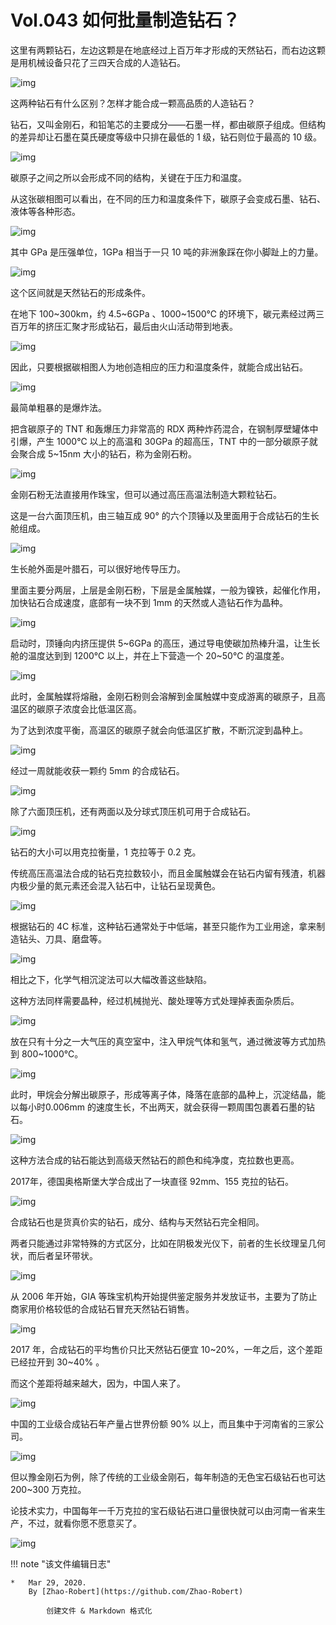 # Vol.043 如何批量制造钻石？

这里有两颗钻石，左边这颗是在地底经过上百万年才形成的天然钻石，而右边这颗是用机械设备只花了三四天合成的人造钻石。

![img](https://paperclip.host/static/U6yRaDu1NaZCquz9RCZIMRWbV0EGIj6IpNsBhk7tMffrocKcWNfLMIHGPetiapr1Vo3QXWxTzBL6s9yHNzwN6HA.gif)

这两种钻石有什么区别？怎样才能合成一颗高品质的人造钻石？

钻石，又叫金刚石，和铅笔芯的主要成分——石墨一样，都由碳原子组成。但结构的差异却让石墨在莫氏硬度等级中只排在最低的 1 级，钻石则位于最高的 10 级。

![img](https://paperclip.host/static/U6yRaDu1NaZCquz9RCZIMRWbV0EGIj6IcokiaaLFtfmzibrXBI7JiaeZbrtAoZKWuOY76qqhDFuLSnCmMk1lfCEJw.gif)

碳原子之间之所以会形成不同的结构，关键在于压力和温度。

从这张碳相图可以看出，在不同的压力和温度条件下，碳原子会变成石墨、钻石、液体等各种形态。

![img](https://paperclip.host/static/U6yRaDu1NaZCquz9RCZIMRWbV0EGIj6ICL2Gd78YX8yfWlzRdfh3SvVyPEOibbP3bp1nJoYUfQCpcjCwXauibicVw.gif)

其中 GPa 是压强单位，1GPa 相当于一只 10 吨的非洲象踩在你小脚趾上的力量。

![img](https://paperclip.host/static/U6yRaDu1NaZCquz9RCZIMRWbV0EGIj6IWEnR1ibYcHCFACaD6T0ialmFic7giblwphFIwgWYDwEvIzib0InuQtUyiatA.png)

这个区间就是天然钻石的形成条件。

在地下 100~300km，约 4.5~6GPa 、1000&#126;1500℃ 的环境下，碳元素经过两三百万年的挤压汇聚才形成钻石，最后由火山活动带到地表。

![img](https://paperclip.host/static/U6yRaDu1NaZCquz9RCZIMRWbV0EGIj6IhboiaK8YWiboDSPmiap3ricCLz37uLaUdF3OUj7DuToiaJlqufsu28icNialA.gif)

因此，只要根据碳相图人为地创造相应的压力和温度条件，就能合成出钻石。

![img](https://paperclip.host/static/U6yRaDu1NaZCquz9RCZIMRWbV0EGIj6IicjM5WH5Gpu9YzK8xRkSd6uQmF8kQjdR9TKpDFkw38lhfdJneSaibJow.png)

最简单粗暴的是爆炸法。

把含碳原子的 TNT 和轰爆压力非常高的 RDX 两种炸药混合，在钢制厚壁罐体中引爆，产生 1000℃ 以上的高温和 30GPa 的超高压，TNT 中的一部分碳原子就会聚合成 5&#126;15nm 大小的钻石，称为金刚石粉。

![img](https://paperclip.host/static/U6yRaDu1NaZCquz9RCZIMRWbV0EGIj6IaC0Zyian7NbBjC0ibvmt4sVcNXSblRyJ9tPwJLXBvw54CscFqbUXHuCQ.gif)

金刚石粉无法直接用作珠宝，但可以通过高压高温法制造大颗粒钻石。

这是一台六面顶压机，由三轴互成 90° 的六个顶锤以及里面用于合成钻石的生长舱组成。

![img](https://paperclip.host/static/U6yRaDu1NaZCquz9RCZIMRWbV0EGIj6I76V61t4mjedScytNbqOamaEpQesQVM18qWD2P4iaptnfqMwNpVayr4A.png)

生长舱外面是叶腊石，可以很好地传导压力。

里面主要分两层，上层是金刚石粉，下层是金属触媒，一般为镍铁，起催化作用，加快钻石合成速度，底部有一块不到 1mm 的天然或人造钻石作为晶种。

![img](https://paperclip.host/static/U6yRaDu1NaZCquz9RCZIMRWbV0EGIj6I2uOzstB460xdqpx9s7t5y9acmIN2WXzF7rYLiaUm8hBHCecG5ZiaHzicQ.png)

启动时，顶锤向内挤压提供 5~6GPa 的高压，通过导电使碳加热棒升温，让生长舱的温度达到到 1200℃ 以上，并在上下营造一个 20~50℃ 的温度差。

![img](https://paperclip.host/static/U6yRaDu1NaZCquz9RCZIMRWbV0EGIj6IJDGk9icxloGtKBvJiadkA5qSs56edYewNykcxeb3KlRHI5vWgfaiczuFw.gif)

此时，金属触媒将熔融，金刚石粉则会溶解到金属触媒中变成游离的碳原子，且高温区的碳原子浓度会比低温区高。

为了达到浓度平衡，高温区的碳原子就会向低温区扩散，不断沉淀到晶种上。

![img](https://paperclip.host/static/U6yRaDu1NaZCquz9RCZIMRWbV0EGIj6IoqkE8iaMFv7u3nfAYKot04qB6r1Wia7SxhIhpic2pL9icOgC8xYexLyDdQ.gif)

经过一周就能收获一颗约 5mm 的合成钻石。

![img](https://paperclip.host/static/U6yRaDu1NaZCquz9RCZIMRWbV0EGIj6IZVAFc1G1ONZysXF89uYXibmVDWOFjEWJpQd7nrmwnQISHhWRGj9ZJ9A.gif)

除了六面顶压机，还有两面以及分球式顶压机可用于合成钻石。

![img](https://paperclip.host/static/U6yRaDu1NaZCquz9RCZIMRWbV0EGIj6IAdw62NgYCPQIORuLOqJBeawzQycCKBqySnG3YbAvKbo67KtBXJXOxg.gif)

钻石的大小可以用克拉衡量，1 克拉等于 0.2 克。

传统高压高温法合成的钻石克拉数较小，而且金属触媒会在钻石内留有残渣，机器内极少量的氮元素还会混入钻石中，让钻石呈现黄色。

![img](https://paperclip.host/static/U6yRaDu1NaZCquz9RCZIMRWbV0EGIj6I8VNpTBOCPkoK8U6Yr1god6B75nzYFFCWp8I1xMMONeVKSwmJHw7e6Q.png)

根据钻石的 4C 标准，这种钻石通常处于中低端，甚至只能作为工业用途，拿来制造钻头、刀具、磨盘等。

![img](https://paperclip.host/static/U6yRaDu1NaZCquz9RCZIMRWbV0EGIj6ITecvvwhcaepXzzibWPWwJPv504eiaLJSJ8S3kO8UMRer3Y7aJTa2flbw.gif)

相比之下，化学气相沉淀法可以大幅改善这些缺陷。

这种方法同样需要晶种，经过机械抛光、酸处理等方式处理掉表面杂质后。

![img](https://paperclip.host/static/U6yRaDu1NaZCquz9RCZIMRWbV0EGIj6IJY7gibnx3mQgd0W3Qibu5mzjQHhfPlYUTalx6tVysFLxeQRfYngXfBBw.gif)

放在只有十分之一大气压的真空室中，注入甲烷气体和氢气，通过微波等方式加热到 800&#126;1000℃。

![img](https://paperclip.host/static/U6yRaDu1NaZCquz9RCZIMRWbV0EGIj6IaSF38YnmCnrWnqTQ7Gzq51iaQXqAS8VsjqEuFxJH9jJl2vCcnibapH5Q.gif)

此时，甲烷会分解出碳原子，形成等离子体，降落在底部的晶种上，沉淀结晶，能以每小时0.006mm 的速度生长，不出两天，就会获得一颗周围包裹着石墨的钻石。

![img](https://paperclip.host/static/U6yRaDu1NaZCquz9RCZIMRWbV0EGIj6IhxbGqxusKHmFHb3IoVJ7EfjwPe7Djia2jeusTPkVXnpYIzWACN2Do9Q.gif)

这种方法合成的钻石能达到高级天然钻石的颜色和纯净度，克拉数也更高。

2017年，德国奥格斯堡大学合成出了一块直径 92mm、155 克拉的钻石。

![img](https://paperclip.host/static/U6yRaDu1NaZCquz9RCZIMRWbV0EGIj6IMPY4q16aqcRfyeJ8kGJPW3fu0PU6vPWL3Pk4ODdW6JG4NYD13iaHIibw.gif)

合成钻石也是货真价实的钻石，成分、结构与天然钻石完全相同。

两者只能通过非常特殊的方式区分，比如在阴极发光仪下，前者的生长纹理呈几何状，而后者呈环带状。

![img](https://paperclip.host/static/U6yRaDu1NaZCquz9RCZIMRWbV0EGIj6ITYAicY0PLunic8JqLD3PqvOM16ib1DHvKrUyUp9dxVKqEpI0n8JARHxPA.gif)

从 2006 年开始，GIA 等珠宝机构开始提供鉴定服务并发放证书，主要为了防止商家用价格较低的合成钻石冒充天然钻石销售。

![img](https://paperclip.host/static/U6yRaDu1NaZCquz9RCZIMRWbV0EGIj6IUn68pTpGkzfuc5GU8dibVKSAibfJb0z9bRtKLSszMiaUVCHLiaATQfN7ZQ.gif)

2017 年，合成钻石的平均售价只比天然钻石便宜 10~20%，一年之后，这个差距已经拉开到 30~40% 。

而这个差距将越来越大，因为，中国人来了。

![img](https://paperclip.host/static/U6yRaDu1NaZCquz9RCZIMRWbV0EGIj6ISVoXT75OXe0w4VZyoNtVNvOWOh7rcR7TqOB9gSibrcN1Uw4kUxxFQwg.png)

中国的工业级合成钻石年产量占世界份额 90% 以上，而且集中于河南省的三家公司。

![img](https://paperclip.host/static/U6yRaDu1NaZCquz9RCZIMRWbV0EGIj6ItCKrmfSwmXSSI8Uyhs5zICPd9L0OLiaic8Pv9nuxoMuoSYecr9j8KVrg.gif)

但以豫金刚石为例，除了传统的工业级金刚石，每年制造的无色宝石级钻石也可达 200&#126;300 万克拉。

论技术实力，中国每年一千万克拉的宝石级钻石进口量很快就可以由河南一省来生产，不过，就看你愿不愿意买了。

![img](https://paperclip.host/static/U6yRaDu1NaZCquz9RCZIMRWbV0EGIj6ItdLFhffNupR9IUgfCLjDfMUPkad949SoZpLbbfqW27e9dS9OYhicZkg.gif)

!!! note "该文件编辑日志"

	* 	Mar 29, 2020.
		By [Zhao-Robert](https://github.com/Zhao-Robert)
	
			创建文件 & Markdown 格式化
